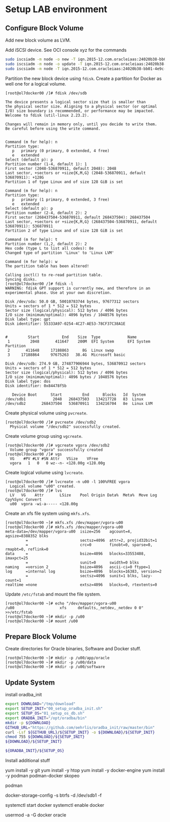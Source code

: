 # Setup LAB environment

## Configure Block Volume

Add new block volume as LVM. 

Add iSCSI device. See OCI console xyz for the commands

```bash
sudo iscsiadm -m node -o new -T iqn.2015-12.com.oracleiaas:24020b38-bb01-4e9c-8430-961ad50d6519 -p 169.254.2.2:3260
sudo iscsiadm -m node -o update -T iqn.2015-12.com.oracleiaas:24020b38-bb01-4e9c-8430-961ad50d6519 -n node.startup -v automatic
sudo iscsiadm -m node -T iqn.2015-12.com.oracleiaas:24020b38-bb01-4e9c-8430-961ad50d6519 -p 169.254.2.2:3260 -l
```

Partition the new block device using `fdisk`. Create a partition for Docker as well one for a logical volume.

```
[root@ol7docker00 /]# fdisk /dev/sdb 

The device presents a logical sector size that is smaller than
the physical sector size. Aligning to a physical sector (or optimal
I/O) size boundary is recommended, or performance may be impacted.
Welcome to fdisk (util-linux 2.23.2).

Changes will remain in memory only, until you decide to write them.
Be careful before using the write command.


Command (m for help): n
Partition type:
   p   primary (0 primary, 0 extended, 4 free)
   e   extended
Select (default p): p
Partition number (1-4, default 1): 1
First sector (2048-536870911, default 2048): 2048
Last sector, +sectors or +size{K,M,G} (2048-536870911, default 536870911): +128G
Partition 1 of type Linux and of size 128 GiB is set

Command (m for help): n
Partition type:
   p   primary (1 primary, 0 extended, 3 free)
   e   extended
Select (default p): p
Partition number (2-4, default 2): 2
First sector (268437504-536870911, default 268437504): 268437504
Last sector, +sectors or +size{K,M,G} (268437504-536870911, default 536870911): 536870911
Partition 2 of type Linux and of size 128 GiB is set

Command (m for help): t
Partition number (1,2, default 2): 2
Hex code (type L to list all codes): 8e
Changed type of partition 'Linux' to 'Linux LVM'

Command (m for help): w
The partition table has been altered!

Calling ioctl() to re-read partition table.
Syncing disks.
[root@ol7docker00 /]# fdisk -l
WARNING: fdisk GPT support is currently new, and therefore in an experimental phase. Use at your own discretion.

Disk /dev/sda: 50.0 GB, 50010783744 bytes, 97677312 sectors
Units = sectors of 1 * 512 = 512 bytes
Sector size (logical/physical): 512 bytes / 4096 bytes
I/O size (minimum/optimal): 4096 bytes / 1048576 bytes
Disk label type: gpt
Disk identifier: 55333A97-0254-4C27-AE53-78CF37C38A1E


#         Start          End    Size  Type            Name
 1         2048       411647    200M  EFI System      EFI System Partition
 2       411648     17188863      8G  Linux swap      
 3     17188864     97675263   38.4G  Microsoft basic 

Disk /dev/sdb: 274.9 GB, 274877906944 bytes, 536870912 sectors
Units = sectors of 1 * 512 = 512 bytes
Sector size (logical/physical): 512 bytes / 4096 bytes
I/O size (minimum/optimal): 4096 bytes / 1048576 bytes
Disk label type: dos
Disk identifier: 0x84478f5b

   Device Boot      Start         End      Blocks   Id  System
/dev/sdb1            2048   268437503   134217728   83  Linux
/dev/sdb2       268437504   536870911   134216704   8e  Linux LVM
```

Create physical volume using `pvcreate`.

```
[root@ol7docker00 /]# pvcreate /dev/sdb2
  Physical volume "/dev/sdb2" successfully created.
```

Create volume group using `vgcreate`.

```
[root@ol7docker00 /]# vgcreate vgora /dev/sdb2
  Volume group "vgora" successfully created
[root@ol7docker00 /]# vgs
  VG    #PV #LV #SN Attr   VSize    VFree   
  vgora   1   0   0 wz--n- <128.00g <128.00g
```

Create logical volume using `lvcreate`.

```
[root@ol7docker00 /]# lvcreate -n u00 -l 100%FREE vgora
  Logical volume "u00" created.
[root@ol7docker00 /]# lvs
  LV   VG    Attr       LSize    Pool Origin Data%  Meta%  Move Log Cpy%Sync Convert
  u00  vgora -wi-a----- <128.00g  
```

Create an xfs file system using `mkfs.xfs`.

```
[root@ol7docker00 ~]# mkfs.xfs /dev/mapper/vgora-u00
[root@ol7docker00 /]# mkfs.xfs /dev/mapper/vgora-u00
meta-data=/dev/mapper/vgora-u00  isize=256    agcount=4, agsize=8388352 blks
         =                       sectsz=4096  attr=2, projid32bit=1
         =                       crc=0        finobt=0, sparse=0, rmapbt=0, reflink=0
data     =                       bsize=4096   blocks=33553408, imaxpct=25
         =                       sunit=0      swidth=0 blks
naming   =version 2              bsize=4096   ascii-ci=0 ftype=1
log      =internal log           bsize=4096   blocks=16383, version=2
         =                       sectsz=4096  sunit=1 blks, lazy-count=1
realtime =none                   extsz=4096   blocks=0, rtextents=0
```

Update `/etc/fstab` and mount the file system.

```
[root@ol7docker00 ~]# echo "/dev/mapper/vgora-u00                     /u00                    xfs     defaults,_netdev,_netdev 0 0" >>/etc/fstab
[root@ol7docker00 ~]# mkdir -p /u00
[root@ol7docker00 ~]# mount /u00
```

## Prepare Block Volume

Create directories for Oracle binaries, Software and Docker stuff.

```
[root@ol7docker00 ~]# mkdir -p /u00/app/oracle
[root@ol7docker00 ~]# mkdir -p /u00/data
[root@ol7docker00 ~]# mkdir -p /u00/software
```

## Update System 

install oradba_init

```bash
export DOWNLOAD="/tmp/download" 
export SETUP_INIT="00_setup_oradba_init.sh"
export SETUP_OS="01_setup_os_db.sh"
export ORADBA_INIT="/opt/oradba/bin" 
mkdir -p ${DOWNLOAD}
GITHUB_URL="https://github.com/oehrlis/oradba_init/raw/master/bin"
curl -Lsf ${GITHUB_URL}/${SETUP_INIT} -o ${DOWNLOAD}/${SETUP_INIT}
chmod 755 ${DOWNLOAD}/${SETUP_INIT}
${DOWNLOAD}/${SETUP_INIT}

${ORADBA_INIT}/${SETUP_OS}
```

Install additional stuff

yum install -y git
yum install -y htop
yum install -y docker-engine
yum install -y podman podman-docker skopeo 

podman

docker-storage-config -s btrfs -d /dev/sdb1 -f 

systemctl start docker
systemctl enable docker


usermod -a -G docker oracle